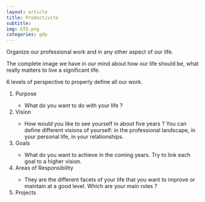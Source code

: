 ```yaml
---
layout: article
title: Productivite
subtitle: 
img: GTD.png
categories: gdp
---
```


<div class="body">
  <p>
    Organize our professional work and in any other aspect of our life.
  </p>
  <p>
    The complete image we have in our mind about how our life should be, what really matters to live a significant life.
  </p>
  <p>
    6 levels of perspective to properly define all our work.
  </p>
  <ol>
    <li>Purpose</li>
    <ul>
      <li>What do you want to do with your life ?</li>
    </ul>
    <li>Vision</li>
    <ul>
      <li>
        How would you like to see yourself in about five years ? You can define different visions of yourself: in the professional landscape, in your personal life, in your relationships.
      </li>
    </ul>
    <li>Goals</li>
    <ul>
      <li>
        What do you want to achieve in the coming years. Try to link each goal to a higher vision.
      </li>
    </ul>
    <li>Areas of Responsibility</li>
    <ul>
      <li>
        They are the different facets of your life that you want to improve or maintain at a good level. Which are your main roles ?
      </li>
    </ul>
    <li>Projects</li>
  </ol>
</div>
